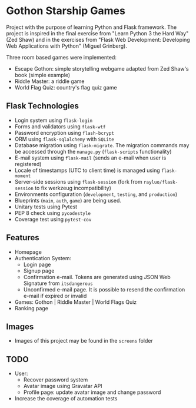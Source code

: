 # Gothon Starship Games

Project with the purpose of learning Python and Flask framework. The project is inspired in the final exercise from "Learn Python 3 the Hard Way" (Zed Shaw) and in the exercises from "Flask Web Development: Developing Web Applications with Python" (Miguel Grinberg).

Three room based games were implemented:
  - Escape Gothon: simple storytelling webgame adapted from Zed Shaw's book (simple example)
  - Riddle Master: a riddle game
  - World Flag Quiz: country's flag quiz game


## Flask Technologies

- Login system using `flask-login`
- Forms and validators using `flask-wtf`
- Password encryption using `flash-bcrypt`
- ORM using `flask-sqlalchemy` with `SQLite`
- Database migration using `flask-migrate`. The migration commands may be accessed through the `manage.py` (`flask-scripts` functionality)
- E-mail system using `flask-mail` (sends an e-mail when user is registered)
- Locale of timestamps (UTC to client time) is managed using `flask-moment`
- Server-side sessions using `flask-session` (fork from `rayluo/flask-session` to fix werkzeug incompatibility)
- Environments configuration (`development`, `testing`, and `production`)
- Blueprints (`main`, `auth`, `game`) are being used.
- Unitary tests using Pytest
- PEP 8 check using `pycodestyle`
- Coverage test using `pytest-cov`

## Features

- Homepage
- Authentication System:
  - Login page
  - Signup page
  - Confirmation e-mail. Tokens are generated using JSON Web Signature from `itsdangerous`
  - Unconfirmed e-mail page. It is possible to resend the confirmation e-mail if expired or invalid
- Games: Gothon | Riddle Master | World Flags Quiz
- Ranking page

## Images

- Images of this project may be found in the `screens` folder

## TODO

  - User:
    - Recover password system
    - Avatar image using Gravatar API
    - Profile page: update avatar image and change password
  - Increase the coverage of automation tests
